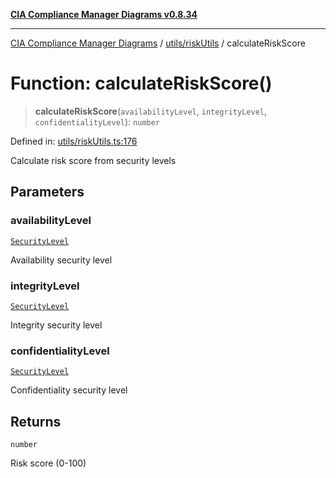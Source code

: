 [**CIA Compliance Manager Diagrams v0.8.34**](../../../README.md)

***

[CIA Compliance Manager Diagrams](../../../modules.md) / [utils/riskUtils](../README.md) / calculateRiskScore

# Function: calculateRiskScore()

> **calculateRiskScore**(`availabilityLevel`, `integrityLevel`, `confidentialityLevel`): `number`

Defined in: [utils/riskUtils.ts:176](https://github.com/Hack23/cia-compliance-manager/blob/a33140701dae02a85d2f0d957645dda4d2c4da41/src/utils/riskUtils.ts#L176)

Calculate risk score from security levels

## Parameters

### availabilityLevel

[`SecurityLevel`](../../../types/cia/type-aliases/SecurityLevel.md)

Availability security level

### integrityLevel

[`SecurityLevel`](../../../types/cia/type-aliases/SecurityLevel.md)

Integrity security level

### confidentialityLevel

[`SecurityLevel`](../../../types/cia/type-aliases/SecurityLevel.md)

Confidentiality security level

## Returns

`number`

Risk score (0-100)
